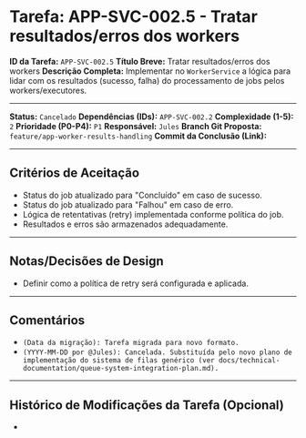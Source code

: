 # Tarefa: APP-SVC-002.5 - Tratar resultados/erros dos workers

**ID da Tarefa:** `APP-SVC-002.5`
**Título Breve:** Tratar resultados/erros dos workers
**Descrição Completa:**
Implementar no `WorkerService` a lógica para lidar com os resultados (sucesso, falha) do processamento de jobs pelos workers/executores.

---

**Status:** `Cancelado`
**Dependências (IDs):** `APP-SVC-002.2`
**Complexidade (1-5):** `2`
**Prioridade (P0-P4):** `P1`
**Responsável:** `Jules`
**Branch Git Proposta:** `feature/app-worker-results-handling`
**Commit da Conclusão (Link):**

---

## Critérios de Aceitação
- Status do job atualizado para "Concluído" em caso de sucesso.
- Status do job atualizado para "Falhou" em caso de erro.
- Lógica de retentativas (retry) implementada conforme política do job.
- Resultados e erros são armazenados adequadamente.

---

## Notas/Decisões de Design
- Definir como a política de retry será configurada e aplicada.

---

## Comentários
- `(Data da migração): Tarefa migrada para novo formato.`
- `(YYYY-MM-DD por @Jules): Cancelada. Substituída pelo novo plano de implementação do sistema de filas genérico (ver docs/technical-documentation/queue-system-integration-plan.md).`

---

## Histórico de Modificações da Tarefa (Opcional)
-
